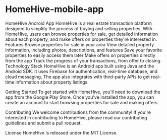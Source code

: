# HomeHive-mobile-app
HomeHive Android App HomeHive is a real estate transaction platform designed to simplify the process of buying and selling properties. With HomeHive, users can browse properties for sale, get detailed information about each property, and make offers on properties they're interested in.
Features
Browse properties for sale in your area
View detailed property information, including photos, descriptions, and features
Save your favorite properties to easily access them later
Make offers on properties directly from the app
Track the progress of your transactions, from offer to closing
Technology Stack
HomeHive is an Android app built using Java and the Android SDK. It uses Firebase for authentication, real-time database, and cloud messaging. The app also integrates with third-party APIs to get real-time information about property listings.

Getting Started
To get started with HomeHive, you'll need to download the app from the Google Play Store. Once you've installed the app, you can create an account to start browsing properties for sale and making offers.

Contributing
We welcome contributions from the community! If you're interested in contributing to HomeHive, please read our contributing guidelines and submit a pull request.

License
HomeHive is released under the MIT License.
